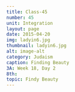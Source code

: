 ```yaml
---
title: Class-45
number: 45	
unit: Integration
layout: page
date: 2015-04-20
img: ladyin6.jpg
thumbnail: ladyin6.jpg
alt: image-alt
category: Judaism
caption: Finding Beauty
3A: Week 18, Day 2
8th: 
topic: Findy Beauty
---
```



